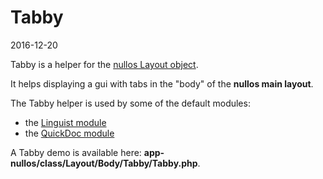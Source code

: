 Tabby
===========
2016-12-20



Tabby is a helper for the [nullos Layout object](https://github.com/lingtalfi/nullos-admin/tree/master/doc/core/layout.md).

It helps displaying a gui with tabs in the "body" of the **nullos main layout**.
 

The Tabby helper is used by some of the default modules:

- the [Linguist module](https://github.com/lingtalfi/nullos-admin/tree/master/doc/modules/linguist-module.md)
- the [QuickDoc module](https://github.com/lingtalfi/nullos-admin/tree/master/doc/modules/quickdoc-module.md)


A Tabby demo is available here: **app-nullos/class/Layout/Body/Tabby/Tabby.php**.